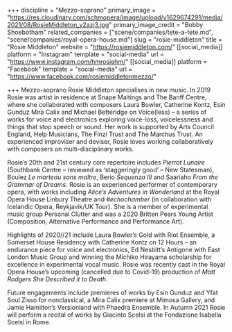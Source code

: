 +++
discipline = "Mezzo-soprano"
primary_image = "https://res.cloudinary.com/schmopera/image/upload/v1629674291/media/2021/08/RosieMiddleton_y2azj3.jpg"
primary_image_credit = "Bobby Shoebotham"
related_companies = ["scene/companies/tete-a-tete.md", "scene/companies/royal-opera-house.md"]
slug = "rosie-middleton"
title = "Rosie Middleton"
website = "https://rosiemiddleton.com/"
[[social_media]]
platform = "Instagram"
template = "social-media"
url = "https://www.instagram.com/hmrosiehm/"
[[social_media]]
platform = "Facebook"
template = "social-media"
url = "https://www.facebook.com/rosiemiddletonmezzo/"

+++
Mezzo-soprano Rosie Middleton specialises in new music. In 2019 Rosie was artist in residence at Snape Maltings and The Banff Centre, where she collaborated with composers Laura Bowler, Catherine Kontz, Esin Gunduz Mira Calix and Michael Betteridge on Voice(less) – a series of works for voice and electronics exploring voice-loss, voicelessness and things that stop speech or sound. Her work is supported by Arts Council England, Help Musicians, The Finzi Trust and The Marchus Trust. An experienced improviser and deviser, Rosie loves working collaboratively with composers on multi-disciplinary works.

Rosie’s 20th and 21st century core repertoire includes _Pierrot Lunaire_ (Southbank Centre – reviewed as ‘staggeringly good’ – New Statesman), Boulez _Le marteau sans maître_, Berio _Sequenza III_ and Saariaho _From the Grammar of Dreams_. Rosie is an experienced performer of contemporary opera, with works including _Alice’s Adventures in Wonderland_ at the Royal Opera House Linbury Theatre and _#echochamber_ (in collaboration with Icelandic Opera, Reykjavik/UK Tour). She is a member of experimental music group Personal Clutter and was a 2020 Britten Pears Young Artist (Composition, Alternative Performance and Performance Art).  

Highlights of 2020//21 include Laura Bowler’s Gold with Riot Ensemble, a Somerset House Residency with Catherine Kontz on 12 Hours – an endurance piece for voice and electronics, Ed Nesbitt’s Antigone with East London Music Group and winning the Michiko Hirayama scholarship for excellence in experimental vocal music. Rosie was recently cast in the Royal Opera House’s upcoming (cancelled due to Covid-19) production of _Matt Rodgers She Described it to Death_.

Future engagements include premieres of works by Esin Gunduz and Yfat Soul Zisso for nonclassical, a Mira Calix premiere at Mimosa Gallery, and Jamie Hamilton’s Versionland with Phaedra Ensemble. In Autumn 2021 Rosie will perform a recital of works by Giacinto Scelsi at the Fondazione Isabella Scelsi in Rome.